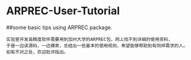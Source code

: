 # ARPREC-User-Tutorial
##some basic tips using ARPREC package. </br>
```
实验室开发高精度软件需要用到加州大学的ARPREC包，网上找不到详细的使用资料，
于是一边读源码，一边摸索，总结出一些基本的使用规则，希望能够帮助到有同样需求的人。
如有不对之处，欢迎批评指出。
```